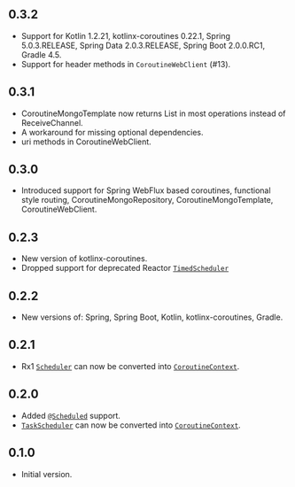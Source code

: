 ## 0.3.2
* Support for Kotlin 1.2.21, kotlinx-coroutines 0.22.1, Spring 5.0.3.RELEASE, Spring Data 2.0.3.RELEASE, Spring Boot 2.0.0.RC1, Gradle 4.5.
* Support for header methods in `CoroutineWebClient` (#13).

## 0.3.1
* CoroutineMongoTemplate now returns List<T> in most operations instead of ReceiveChannel<T>.
* A workaround for missing optional dependencies.
* uri methods in CoroutineWebClient.

## 0.3.0
* Introduced support for Spring WebFlux based coroutines, functional style routing, CoroutineMongoRepository,
  CoroutineMongoTemplate, CoroutineWebClient.

## 0.2.3
* New version of kotlinx-coroutines.
* Dropped support for deprecated Reactor [`TimedScheduler`]()

## 0.2.2
* New versions of: Spring, Spring Boot, Kotlin, kotlinx-coroutines, Gradle.

## 0.2.1
* Rx1 [`Scheduler`](http://reactivex.io/RxJava/javadoc/rx/Scheduler.html) can now be converted into [`CoroutineContext`](https://kotlinlang.org/api/latest/jvm/stdlib/kotlin.coroutines.experimental/-coroutine-context/).

## 0.2.0

* Added [`@Scheduled`](http://docs.spring.io/spring/docs/current/javadoc-api/org/springframework/scheduling/annotation/Scheduled.html) support.
* [`TaskScheduler`](http://docs.spring.io/spring/docs/current/javadoc-api/org/springframework/scheduling/TaskScheduler.html) can now be converted into [`CoroutineContext`](https://kotlinlang.org/api/latest/jvm/stdlib/kotlin.coroutines.experimental/-coroutine-context/).

## 0.1.0

* Initial version.
